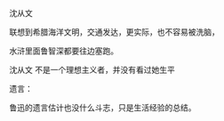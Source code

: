 沈从文

联想到希腊海洋文明，交通发达，更实际，也不容易被洗脑，

水浒里面鲁智深都要往边塞跑。

沈从文 不是一个理想主义者，并没有看过她生平

遗言：

鲁迅的遗言估计也没什么斗志，只是生活经验的总结。

